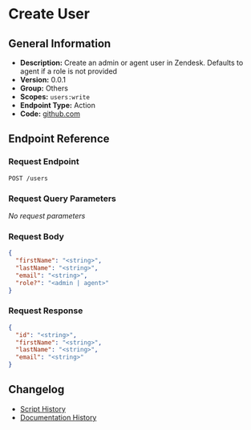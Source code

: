 # Create User

## General Information

- **Description:** Create an admin or agent user in Zendesk. Defaults to agent if a role is not provided
- **Version:** 0.0.1
- **Group:** Others
- **Scopes:** `users:write`
- **Endpoint Type:** Action
- **Code:** [github.com](https://github.com/NangoHQ/integration-templates/tree/main/integrations/zendesk/actions/create-user.ts)


## Endpoint Reference

### Request Endpoint

`POST /users`

### Request Query Parameters

_No request parameters_

### Request Body

```json
{
  "firstName": "<string>",
  "lastName": "<string>",
  "email": "<string>",
  "role?": "<admin | agent>"
}
```

### Request Response

```json
{
  "id": "<string>",
  "firstName": "<string>",
  "lastName": "<string>",
  "email": "<string>"
}
```

## Changelog

- [Script History](https://github.com/NangoHQ/integration-templates/commits/main/integrations/zendesk/actions/create-user.ts)
- [Documentation History](https://github.com/NangoHQ/integration-templates/commits/main/integrations/zendesk/actions/create-user.md)

<!-- END  GENERATED CONTENT -->

